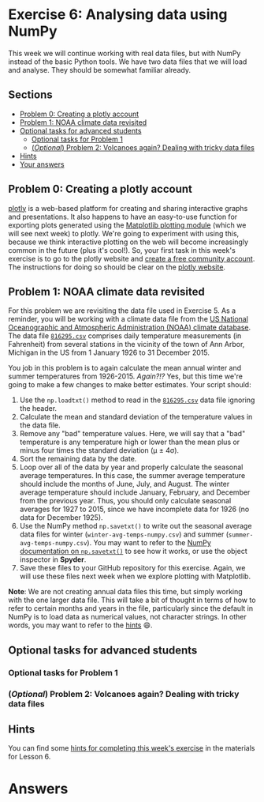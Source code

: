 # Exercise 6: Analysing data using NumPy
This week we will continue working with real data files, but with NumPy instead of the basic Python tools.
We have two data files that we will load and analyse.
They should be somewhat familiar already.

## Sections
- [Problem 0: Creating a plotly account](#problem-0-creating-a-plotly-account)
- [Problem 1: NOAA climate data revisited](#problem-1-noaa-climate-data-revisited)
- [Optional tasks for advanced students](#optional-tasks-for-advanced-students)
  - [Optional tasks for Problem 1]()
  - [(*Optional*) Problem 2: Volcanoes again? Dealing with tricky data files](#problem-2-volcanoes-again-dealing-with-tricky-data-files)
- [Hints](#hints)
- [Your answers](#answers)

## Problem 0: Creating a plotly account
[plotly](https://plot.ly/) is a web-based platform for creating and sharing interactive graphs and presentations.
It also happens to have an easy-to-use function for exporting plots generated using the [Matplotlib plotting module](http://matplotlib.org/) (which we will see next week) to plotly.
We're going to experiment with using this, because we think interactive plotting on the web will become increasingly common in the future (plus it's cool!).
So, your first task in this week's exercise is to go to the plotly website and [create a free community account](https://plot.ly/accounts/login/?action=signup).
The instructions for doing so should be clear on the [plotly website](https://plot.ly/).

## Problem 1: NOAA climate data revisited
For this problem we are revisiting the data file used in Exercise 5.
As a reminder, you will be working with a climate data file from the [US National Oceanographic and Atmospheric Administration (NOAA) climate database](https://www.ncdc.noaa.gov/cdo-web/).
The data file [`816295.csv`](Data/816295.csv) comprises daily temperature measurements (in Fahrenheit) from several stations in the vicinity of the town of Ann Arbor, Michigan in the US from 1 January 1926 to 31 December 2015.

You job in this problem is to again calculate the mean annual winter and summer temperatures from 1926-2015.
*Again?!?*
Yes, but this time we're going to make a few changes to make better estimates.
Your script should:

1. Use the `np.loadtxt()` method to read in the [`816295.csv`](Data/816295.csv) data file ignoring the header.
2. Calculate the mean and standard deviation of the temperature values in the data file.
3. Remove any "bad" temperature values. Here, we will say that a "bad" temperature is any temperature high or lower than the mean plus or minus four times the standard deviation (μ ± 4σ).
4. Sort the remaining data by the date.
5. Loop over all of the data by year and properly calculate the seasonal average temperatures.
In this case, the summer average temperature should include the months of June, July, and August.
The winter average temperature should include January, February, and December from the previous year.
Thus, you should only calculate seasonal averages for 1927 to 2015, since we have incomplete data for 1926 (no data for December 1925).
6. Use the NumPy method `np.savetxt()` to write out the seasonal average data files for winter (`winter-avg-temps-numpy.csv`) and summer (`summer-avg-temps-numpy.csv`).
You may want to refer to the [NumPy documentation on `np.savetxt()`](http://docs.scipy.org/doc/numpy/reference/generated/numpy.savetxt.html) to see how it works, or use the object inspector in **Spyder**.
7. Save these files to your GitHub repository for this exercise.
Again, we will use these files next week when we explore plotting with Matplotlib.

**Note**: We are not creating annual data files this time, but simply working with the one larger data file.
This will take a bit of thought in terms of how to refer to certain months and years in the file, particularly since the default in NumPy is to load data as numerical values, not character strings.
In other words, you may want to refer to the [hints](https://github.com/Python-for-geo-people/Lesson-6-Intro-to-NumPy/blob/master/Lesson/hints.md) :smile:.

## Optional tasks for advanced students
### Optional tasks for Problem 1

### (*Optional*) Problem 2: Volcanoes again? Dealing with tricky data files

## Hints
You can find some [hints for completing this week's exercise](https://github.com/Python-for-geo-people/Lesson-6-Intro-to-NumPy/blob/master/Lesson/hints.md) in the materials for Lesson 6.

# Answers
